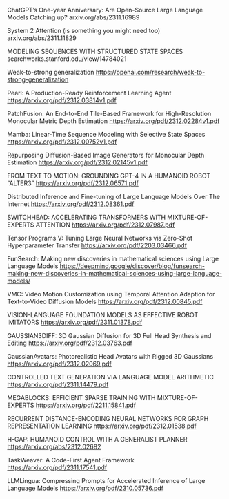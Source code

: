 ChatGPT’s One-year Anniversary: Are Open-Source Large Language Models Catching up?
arxiv.org/abs/2311.16989

System 2 Attention (is something you might need too)
arxiv.org/abs/2311.11829

MODELING SEQUENCES WITH STRUCTURED STATE SPACES
searchworks.stanford.edu/view/14784021

Weak-to-strong generalization
https://openai.com/research/weak-to-strong-generalization

Pearl: A Production-Ready Reinforcement Learning Agent
https://arxiv.org/pdf/2312.03814v1.pdf

PatchFusion: An End-to-End Tile-Based Framework for High-Resolution Monocular Metric Depth Estimation
https://arxiv.org/pdf/2312.02284v1.pdf

Mamba: Linear-Time Sequence Modeling with Selective State Spaces
https://arxiv.org/pdf/2312.00752v1.pdf

Repurposing Diffusion-Based Image Generators for Monocular Depth Estimation
https://arxiv.org/pdf/2312.02145v1.pdf

FROM TEXT TO MOTION: GROUNDING GPT-4 IN A HUMANOID ROBOT “ALTER3”
https://arxiv.org/pdf/2312.06571.pdf

Distributed Inference and Fine-tuning of Large Language Models Over The Internet
https://arxiv.org/pdf/2312.08361.pdf

SWITCHHEAD: ACCELERATING TRANSFORMERS WITH MIXTURE-OF-EXPERTS ATTENTION
https://arxiv.org/pdf/2312.07987.pdf

Tensor Programs V: Tuning Large Neural Networks via Zero-Shot Hyperparameter Transfer
https://arxiv.org/pdf/2203.03466.pdf

FunSearch: Making new discoveries in mathematical sciences using Large Language Models
https://deepmind.google/discover/blog/funsearch-making-new-discoveries-in-mathematical-sciences-using-large-language-models/

VMC: Video Motion Customization using Temporal Attention Adaption for Text-to-Video Diffusion Models
https://arxiv.org/pdf/2312.00845.pdf

VISION-LANGUAGE FOUNDATION MODELS AS EFFECTIVE ROBOT IMITATORS
https://arxiv.org/pdf/2311.01378.pdf

GAUSSIAN3DIFF: 3D Gaussian Diffusion for 3D Full Head Synthesis and Editing
https://arxiv.org/pdf/2312.03763.pdf

GaussianAvatars: Photorealistic Head Avatars with Rigged 3D Gaussians
https://arxiv.org/pdf/2312.02069.pdf

CONTROLLED TEXT GENERATION VIA LANGUAGE MODEL ARITHMETIC
https://arxiv.org/pdf/2311.14479.pdf

MEGABLOCKS: EFFICIENT SPARSE TRAINING WITH MIXTURE-OF-EXPERTS
https://arxiv.org/pdf/2211.15841.pdf

RECURRENT DISTANCE-ENCODING NEURAL NETWORKS FOR GRAPH REPRESENTATION LEARNING
https://arxiv.org/pdf/2312.01538.pdf

H-GAP: HUMANOID CONTROL WITH A GENERALIST PLANNER
https://arxiv.org/abs/2312.02682

TaskWeaver: A Code-First Agent Framework
https://arxiv.org/pdf/2311.17541.pdf

LLMLingua: Compressing Prompts for Accelerated Inference of Large Language Models
https://arxiv.org/pdf/2310.05736.pdf